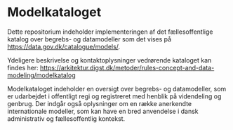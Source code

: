 # Modelkataloget

Dette repositorium indeholder implementeringen af det fællesoffentlige katalog over begrebs- og datamodeller som det vises på https://data.gov.dk/catalogue/models/.

Ydeligere beskrivelse og kontaktoplysninger vedrørende kataloget kan findes her: https://arkitektur.digst.dk/metoder/rules-concept-and-data-modeling/modelkatalog

Modelkataloget indeholder en oversigt over begrebs- og datamodeller, som er udarbejdet i offentligt regi og registreret med henblik på videndeling og genbrug. Der indgår også oplysninger om en række anerkendte internationale modeller, som kan have en bred anvendelse i dansk administrativ og fællesoffentlig kontekst.
